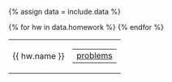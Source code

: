 {% assign data = include.data %}
<table class="asst-table">
{% for hw in data.homework %}
<tr>
	<td>{{ hw.name }}</td>
	<td>
		<table class="inner">
		  <tr>
			    <td><a href="{{ data.home }}/{{ hw.problems }}">problems</a></td>
		  </tr>
		</table>
	</td>
</tr>
{% endfor %}
</table>
